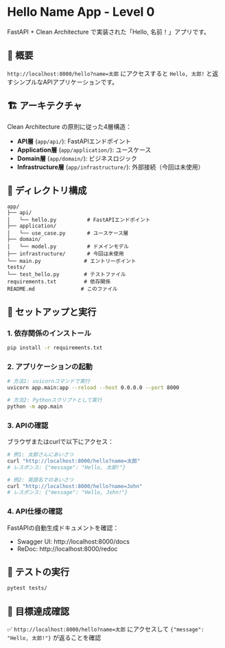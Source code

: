# Hello Name App - Level 0

FastAPI + Clean Architecture で実装された「Hello, 名前！」アプリです。

## 🎯 概要

`http://localhost:8000/hello?name=太郎` にアクセスすると `Hello, 太郎!` と返すシンプルなAPIアプリケーションです。

## 🏗️ アーキテクチャ

Clean Architecture の原則に従った4層構造：

- **API層** (`app/api/`): FastAPIエンドポイント
- **Application層** (`app/application/`): ユースケース
- **Domain層** (`app/domain/`): ビジネスロジック
- **Infrastructure層** (`app/infrastructure/`): 外部接続（今回は未使用）

## 📁 ディレクトリ構成

```
app/
├── api/
│   └── hello.py          # FastAPIエンドポイント
├── application/
│   └── use_case.py       # ユースケース層
├── domain/
│   └── model.py          # ドメインモデル
├── infrastructure/       # 今回は未使用
└── main.py              # エントリーポイント
tests/
└── test_hello.py        # テストファイル
requirements.txt         # 依存関係
README.md               # このファイル
```

## 🚀 セットアップと実行

### 1. 依存関係のインストール

```bash
pip install -r requirements.txt
```

### 2. アプリケーションの起動

```bash
# 方法1: uvicornコマンドで実行
uvicorn app.main:app --reload --host 0.0.0.0 --port 8000

# 方法2: Pythonスクリプトとして実行
python -m app.main
```

### 3. APIの確認

ブラウザまたはcurlで以下にアクセス：

```bash
# 例1: 太郎さんにあいさつ
curl "http://localhost:8000/hello?name=太郎"
# レスポンス: {"message": "Hello, 太郎!"}

# 例2: 英語名でのあいさつ
curl "http://localhost:8000/hello?name=John"
# レスポンス: {"message": "Hello, John!"}
```

### 4. API仕様の確認

FastAPIの自動生成ドキュメントを確認：

- Swagger UI: http://localhost:8000/docs
- ReDoc: http://localhost:8000/redoc

## 🧪 テストの実行

```bash
pytest tests/
```

## 🎯 目標達成確認

✅ `http://localhost:8000/hello?name=太郎` にアクセスして `{"message": "Hello, 太郎!"}` が返ることを確認 